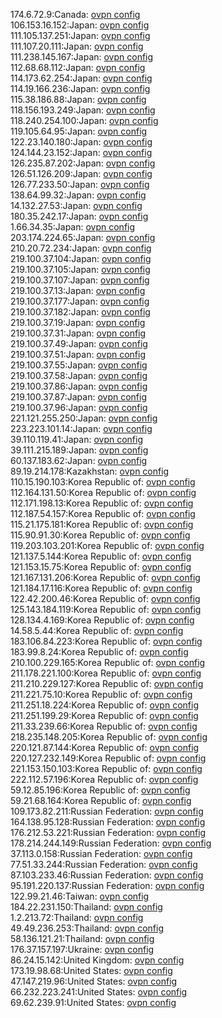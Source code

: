 174.6.72.9:Canada: [ovpn config](vpn/174_6_72_9.ovpn)  
106.153.16.152:Japan: [ovpn config](vpn/106_153_16_152.ovpn)  
111.105.137.251:Japan: [ovpn config](vpn/111_105_137_251.ovpn)  
111.107.20.111:Japan: [ovpn config](vpn/111_107_20_111.ovpn)  
111.238.145.167:Japan: [ovpn config](vpn/111_238_145_167.ovpn)  
112.68.68.112:Japan: [ovpn config](vpn/112_68_68_112.ovpn)  
114.173.62.254:Japan: [ovpn config](vpn/114_173_62_254.ovpn)  
114.19.166.236:Japan: [ovpn config](vpn/114_19_166_236.ovpn)  
115.38.186.88:Japan: [ovpn config](vpn/115_38_186_88.ovpn)  
118.156.193.249:Japan: [ovpn config](vpn/118_156_193_249.ovpn)  
118.240.254.100:Japan: [ovpn config](vpn/118_240_254_100.ovpn)  
119.105.64.95:Japan: [ovpn config](vpn/119_105_64_95.ovpn)  
122.23.140.180:Japan: [ovpn config](vpn/122_23_140_180.ovpn)  
124.144.23.152:Japan: [ovpn config](vpn/124_144_23_152.ovpn)  
126.235.87.202:Japan: [ovpn config](vpn/126_235_87_202.ovpn)  
126.51.126.209:Japan: [ovpn config](vpn/126_51_126_209.ovpn)  
126.77.233.50:Japan: [ovpn config](vpn/126_77_233_50.ovpn)  
138.64.99.32:Japan: [ovpn config](vpn/138_64_99_32.ovpn)  
14.132.27.53:Japan: [ovpn config](vpn/14_132_27_53.ovpn)  
180.35.242.17:Japan: [ovpn config](vpn/180_35_242_17.ovpn)  
1.66.34.35:Japan: [ovpn config](vpn/1_66_34_35.ovpn)  
203.174.224.65:Japan: [ovpn config](vpn/203_174_224_65.ovpn)  
210.20.72.234:Japan: [ovpn config](vpn/210_20_72_234.ovpn)  
219.100.37.104:Japan: [ovpn config](vpn/219_100_37_104.ovpn)  
219.100.37.105:Japan: [ovpn config](vpn/219_100_37_105.ovpn)  
219.100.37.107:Japan: [ovpn config](vpn/219_100_37_107.ovpn)  
219.100.37.13:Japan: [ovpn config](vpn/219_100_37_13.ovpn)  
219.100.37.177:Japan: [ovpn config](vpn/219_100_37_177.ovpn)  
219.100.37.182:Japan: [ovpn config](vpn/219_100_37_182.ovpn)  
219.100.37.19:Japan: [ovpn config](vpn/219_100_37_19.ovpn)  
219.100.37.31:Japan: [ovpn config](vpn/219_100_37_31.ovpn)  
219.100.37.49:Japan: [ovpn config](vpn/219_100_37_49.ovpn)  
219.100.37.51:Japan: [ovpn config](vpn/219_100_37_51.ovpn)  
219.100.37.55:Japan: [ovpn config](vpn/219_100_37_55.ovpn)  
219.100.37.58:Japan: [ovpn config](vpn/219_100_37_58.ovpn)  
219.100.37.86:Japan: [ovpn config](vpn/219_100_37_86.ovpn)  
219.100.37.87:Japan: [ovpn config](vpn/219_100_37_87.ovpn)  
219.100.37.96:Japan: [ovpn config](vpn/219_100_37_96.ovpn)  
221.121.255.250:Japan: [ovpn config](vpn/221_121_255_250.ovpn)  
223.223.101.14:Japan: [ovpn config](vpn/223_223_101_14.ovpn)  
39.110.119.41:Japan: [ovpn config](vpn/39_110_119_41.ovpn)  
39.111.215.189:Japan: [ovpn config](vpn/39_111_215_189.ovpn)  
60.137.183.62:Japan: [ovpn config](vpn/60_137_183_62.ovpn)  
89.19.214.178:Kazakhstan: [ovpn config](vpn/89_19_214_178.ovpn)  
110.15.190.103:Korea Republic of: [ovpn config](vpn/110_15_190_103.ovpn)  
112.164.131.50:Korea Republic of: [ovpn config](vpn/112_164_131_50.ovpn)  
112.171.198.13:Korea Republic of: [ovpn config](vpn/112_171_198_13.ovpn)  
112.187.54.157:Korea Republic of: [ovpn config](vpn/112_187_54_157.ovpn)  
115.21.175.181:Korea Republic of: [ovpn config](vpn/115_21_175_181.ovpn)  
115.90.91.30:Korea Republic of: [ovpn config](vpn/115_90_91_30.ovpn)  
119.203.103.201:Korea Republic of: [ovpn config](vpn/119_203_103_201.ovpn)  
121.137.5.144:Korea Republic of: [ovpn config](vpn/121_137_5_144.ovpn)  
121.153.15.75:Korea Republic of: [ovpn config](vpn/121_153_15_75.ovpn)  
121.167.131.206:Korea Republic of: [ovpn config](vpn/121_167_131_206.ovpn)  
121.184.17.116:Korea Republic of: [ovpn config](vpn/121_184_17_116.ovpn)  
122.42.200.46:Korea Republic of: [ovpn config](vpn/122_42_200_46.ovpn)  
125.143.184.119:Korea Republic of: [ovpn config](vpn/125_143_184_119.ovpn)  
128.134.4.169:Korea Republic of: [ovpn config](vpn/128_134_4_169.ovpn)  
14.58.5.44:Korea Republic of: [ovpn config](vpn/14_58_5_44.ovpn)  
183.106.84.223:Korea Republic of: [ovpn config](vpn/183_106_84_223.ovpn)  
183.99.8.24:Korea Republic of: [ovpn config](vpn/183_99_8_24.ovpn)  
210.100.229.165:Korea Republic of: [ovpn config](vpn/210_100_229_165.ovpn)  
211.178.221.100:Korea Republic of: [ovpn config](vpn/211_178_221_100.ovpn)  
211.210.229.127:Korea Republic of: [ovpn config](vpn/211_210_229_127.ovpn)  
211.221.75.10:Korea Republic of: [ovpn config](vpn/211_221_75_10.ovpn)  
211.251.18.224:Korea Republic of: [ovpn config](vpn/211_251_18_224.ovpn)  
211.251.199.29:Korea Republic of: [ovpn config](vpn/211_251_199_29.ovpn)  
211.33.239.66:Korea Republic of: [ovpn config](vpn/211_33_239_66.ovpn)  
218.235.148.205:Korea Republic of: [ovpn config](vpn/218_235_148_205.ovpn)  
220.121.87.144:Korea Republic of: [ovpn config](vpn/220_121_87_144.ovpn)  
220.127.232.149:Korea Republic of: [ovpn config](vpn/220_127_232_149.ovpn)  
221.153.150.103:Korea Republic of: [ovpn config](vpn/221_153_150_103.ovpn)  
222.112.57.196:Korea Republic of: [ovpn config](vpn/222_112_57_196.ovpn)  
59.12.85.196:Korea Republic of: [ovpn config](vpn/59_12_85_196.ovpn)  
59.21.68.164:Korea Republic of: [ovpn config](vpn/59_21_68_164.ovpn)  
109.173.82.211:Russian Federation: [ovpn config](vpn/109_173_82_211.ovpn)  
164.138.95.128:Russian Federation: [ovpn config](vpn/164_138_95_128.ovpn)  
176.212.53.221:Russian Federation: [ovpn config](vpn/176_212_53_221.ovpn)  
178.214.244.149:Russian Federation: [ovpn config](vpn/178_214_244_149.ovpn)  
37.113.0.158:Russian Federation: [ovpn config](vpn/37_113_0_158.ovpn)  
77.51.33.244:Russian Federation: [ovpn config](vpn/77_51_33_244.ovpn)  
87.103.233.46:Russian Federation: [ovpn config](vpn/87_103_233_46.ovpn)  
95.191.220.137:Russian Federation: [ovpn config](vpn/95_191_220_137.ovpn)  
122.99.21.46:Taiwan: [ovpn config](vpn/122_99_21_46.ovpn)  
184.22.231.150:Thailand: [ovpn config](vpn/184_22_231_150.ovpn)  
1.2.213.72:Thailand: [ovpn config](vpn/1_2_213_72.ovpn)  
49.49.236.253:Thailand: [ovpn config](vpn/49_49_236_253.ovpn)  
58.136.121.21:Thailand: [ovpn config](vpn/58_136_121_21.ovpn)  
176.37.157.197:Ukraine: [ovpn config](vpn/176_37_157_197.ovpn)  
86.24.15.142:United Kingdom: [ovpn config](vpn/86_24_15_142.ovpn)  
173.19.98.68:United States: [ovpn config](vpn/173_19_98_68.ovpn)  
47.147.219.96:United States: [ovpn config](vpn/47_147_219_96.ovpn)  
66.232.223.241:United States: [ovpn config](vpn/66_232_223_241.ovpn)  
69.62.239.91:United States: [ovpn config](vpn/69_62_239_91.ovpn)  
